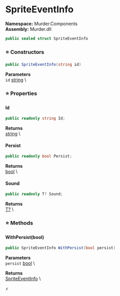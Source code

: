 # SpriteEventInfo

**Namespace:** Murder.Components \
**Assembly:** Murder.dll

```csharp
public sealed struct SpriteEventInfo
```

### ⭐ Constructors
```csharp
public SpriteEventInfo(string id)
```

**Parameters** \
`id` [string](https://learn.microsoft.com/en-us/dotnet/api/System.String?view=net-7.0) \

### ⭐ Properties
#### Id
```csharp
public readonly string Id;
```

**Returns** \
[string](https://learn.microsoft.com/en-us/dotnet/api/System.String?view=net-7.0) \
#### Persist
```csharp
public readonly bool Persist;
```

**Returns** \
[bool](https://learn.microsoft.com/en-us/dotnet/api/System.Boolean?view=net-7.0) \
#### Sound
```csharp
public readonly T? Sound;
```

**Returns** \
[T?](https://learn.microsoft.com/en-us/dotnet/api/System.Nullable-1?view=net-7.0) \
### ⭐ Methods
#### WithPersist(bool)
```csharp
public SpriteEventInfo WithPersist(bool persist)
```

**Parameters** \
`persist` [bool](https://learn.microsoft.com/en-us/dotnet/api/System.Boolean?view=net-7.0) \

**Returns** \
[SpriteEventInfo](../..//Murder/Components/SpriteEventInfo.html) \



⚡